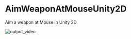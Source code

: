# AimWeaponAtMouseUnity2D
Aim a weapon at Mouse in Unity 2D

![output_video](https://github.com/user-attachments/assets/3d6c2ce9-2bed-44ad-8fdf-c0f749295682)
